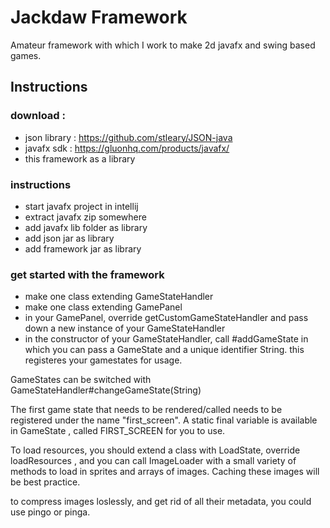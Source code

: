 # Jackdaw Framework

Amateur framework with which I work to make 2d javafx and swing based games.

## Instructions

### download : 
 - json library : https://github.com/stleary/JSON-java
 - javafx sdk : https://gluonhq.com/products/javafx/
 - this framework as a library
 
### instructions
  - start javafx project in intellij
  - extract javafx zip somewhere
  - add javafx lib folder as library
  - add json jar as library
  - add framework jar as library

### get started with the framework
  - make one class extending GameStateHandler
  - make one class extending GamePanel
  - in your GamePanel, override getCustomGameStateHandler and pass down a new instance of your GameStateHandler
  - in the constructor of your GameStateHandler, call #addGameState in which you can pass a GameState and a unique identifier String.
        this registeres your gamestates for usage.


GameStates can be switched with GameStateHandler#changeGameState(String)

The first game state that needs to be rendered/called needs to be registered under the name "first_screen".
A static final variable is available in GameState , called FIRST_SCREEN for you to use.

To load resources, you should extend a class with LoadState, override loadResources , and you can call ImageLoader with a small variety of methods to load in sprites and arrays of images.
Caching these images will be best practice.

to compress images loslessly, and get rid of all their metadata, you could use pingo or pinga.

